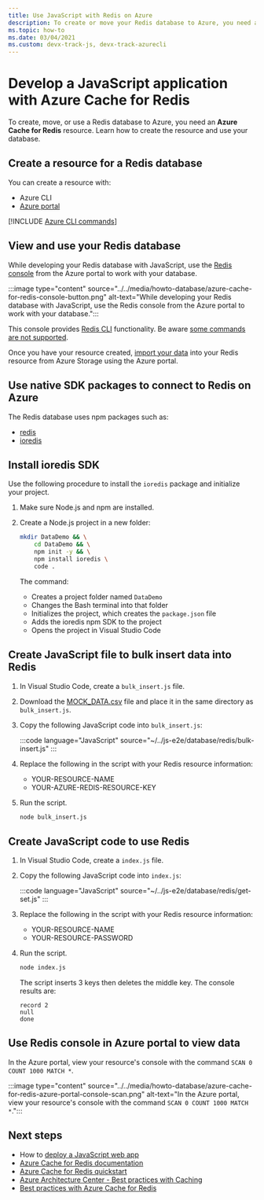 ```yaml
---
title: Use JavaScript with Redis on Azure 
description: To create or move your Redis database to Azure, you need an Azure Cache for Redis resource. 
ms.topic: how-to
ms.date: 03/04/2021
ms.custom: devx-track-js, devx-track-azurecli
---
```


# Develop a JavaScript application with Azure Cache for Redis


To create, move, or use a Redis database to Azure, you need an **Azure Cache for Redis** resource. Learn how to create the resource and use your database.

## Create a resource for a Redis database

You can create a resource with:

* Azure CLI
* [Azure portal](https://ms.portal.azure.com/#create/Microsoft.Cache)

[!INCLUDE [Azure CLI commands](../../includes/azure-cli-cache-for-redis-db.md)]

## View and use your Redis database

While developing your Redis database with JavaScript, use the [Redis console](/azure/azure-cache-for-redis/cache-configure#redis-console) from the Azure portal to work with your database.

:::image type="content" source="../../media/howto-database/azure-cache-for-redis-console-button.png" alt-text="While developing your Redis database with JavaScript, use the Redis console from the Azure portal to work with your database.":::

This console provides [Redis CLI](https://redis.io/topics/rediscli) functionality. Be aware [some commands are not supported](/azure/azure-cache-for-redis/cache-configure#redis-commands-not-supported-in-azure-cache-for-redis).

Once you have your resource created, [import your data](/azure/azure-cache-for-redis/cache-how-to-import-export-data) into your Redis resource from Azure Storage using the Azure portal. 

## Use native SDK packages to connect to Redis on Azure

The Redis database uses npm packages such as:

* [redis](https://www.npmjs.com/package/redis)
* [ioredis](https://www.npmjs.com/package/ioredis)

## Install ioredis SDK 

Use the following procedure to install the `ioredis` package and initialize your project.

1. Make sure Node.js and npm are installed.
1. Create a Node.js project in a new folder:

    ```bash
    mkdir DataDemo && \
        cd DataDemo && \
        npm init -y && \
        npm install ioredis \
        code .
    ```

    The command:
    * Creates a project folder named `DataDemo`
    * Changes the Bash terminal into that folder
    * Initializes the project, which creates the `package.json` file
    * Adds the ioredis npm SDK to the project
    * Opens the project in Visual Studio Code

## Create JavaScript file to bulk insert data into Redis

1. In Visual Studio Code, create a `bulk_insert.js` file.

1. Download the [MOCK_DATA.csv](https://github.com/Azure-Samples/js-e2e/blob/main/database/redis/MOCK_DATA.csv) file and place it in the same directory as `bulk_insert.js`.

1. Copy the following JavaScript code into `bulk_insert.js`:

    :::code language="JavaScript" source="~/../js-e2e/database/redis/bulk-insert.js" :::

1. Replace the following in the script with your Redis resource information:

    * YOUR-RESOURCE-NAME
    * YOUR-AZURE-REDIS-RESOURCE-KEY

1. Run the script.

    ```bash
    node bulk_insert.js
    ```
    
## Create JavaScript code to use Redis

1. In Visual Studio Code, create a `index.js` file.


1. Copy the following JavaScript code into `index.js`:

    :::code language="JavaScript" source="~/../js-e2e/database/redis/get-set.js"  :::
 
1. Replace the following in the script with your Redis resource information:

    * YOUR-RESOURCE-NAME
    * YOUR-RESOURCE-PASSWORD

1. Run the script.

    ```bash
    node index.js
    ```
    
    The script inserts 3 keys then deletes the middle key. The console results are:

    ```console
    record 2
    null
    done
    ```

## Use Redis console in Azure portal to view data

In the Azure portal, view your resource's console with the command `SCAN 0 COUNT 1000 MATCH *`. 

:::image type="content" source="../../media/howto-database/azure-cache-for-redis-azure-portal-console-scan.png" alt-text="In the Azure portal, view your resource's console with the command `SCAN 0 COUNT 1000 MATCH *`.":::

## Next steps

* How to [deploy a JavaScript web app](../deploy-web-app.md)
* [Azure Cache for Redis documentation](/azure/azure-cache-for-redis)
* [Azure Cache for Redis quickstart](/azure/azure-cache-for-redis/cache-nodejs-get-started)
* [Azure Architecture Center - Best practices with Caching](/azure/architecture/best-practices/caching)
* [Best practices with Azure Cache for Redis](/azure/azure-cache-for-redis/cache-best-practices#client-library-specific-guidance)